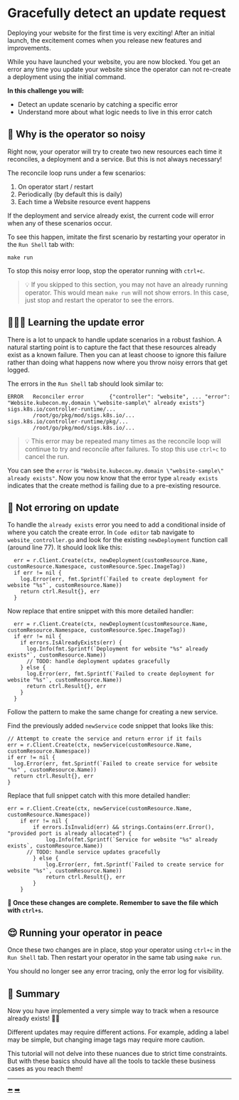 # Gracefully detect an update request

Deploying your website for the first time is very exciting! After an initial launch, the excitement comes when you release new features and improvements.

While you have launched your website,  you are now blocked. You get an error any time you update your website since the operator can not re-create a deployment using the initial command.

**In this challenge you will:**

* Detect an update scenario by catching a specific error
* Understand more about what logic needs to live in this error catch

## 🙉 Why is the operator so noisy

Right now, your operator will try to create two new resources each time it reconciles, a deployment and a service. But this is not always necessary!

The reconcile loop runs under a few scenarios:

1. On operator start / restart
1. Periodically (by default this is daily)
1. Each time a Website resource event happens

If the deployment and service already exist, the current code will error when any of these scenarios occur.

To see this happen, imitate the first scenario by restarting your operator in the `Run Shell` tab with:

```
make run
```

To stop this noisy error loop, stop the operator running with `ctrl+c`.

> 💡 If you skipped to this section, you may not have an already running operator. This would mean `make run` will not show errors. In this case, just stop and restart the operator to see the errors.

## 🧑🏽‍🎓 Learning the update error

There is a lot to unpack to handle update scenarios in a robust fashion. A natural starting point is to capture the fact that these resources already exist as a known failure. Then you can at least choose to ignore this failure rather than doing what happens now where you throw noisy errors that get logged.

The errors in the `Run Shell` tab should look similar to:

```
ERROR   Reconciler error        {"controller": "website", ... "error": "Website.kubecon.my.domain \"website-sample\" already exists"}
sigs.k8s.io/controller-runtime/...
        /root/go/pkg/mod/sigs.k8s.io/...
sigs.k8s.io/controller-runtime/pkg/...
        /root/go/pkg/mod/sigs.k8s.io/...
```

> 💡 This error may be repeated many times as the reconcile loop will continue to try and reconcile after failures. To stop this use `ctrl+c` to cancel the run.

You can see the `error` is `"Website.kubecon.my.domain \"website-sample\" already exists"`. Now you now know that the error type `already exists` indicates that the create method is failing due to a pre-existing resource.

## 🤫 Not erroring on update

To handle the `already exists` error you need to add a conditional inside of where you catch the create error. In `Code editor` tab navigate to `website_controller.go` and look for the existing `newDeployment` function call (around line 77). It should look like this:

```
  err = r.Client.Create(ctx, newDeployment(customResource.Name, customResource.Namespace, customResource.Spec.ImageTag))
  if err != nil {
    log.Error(err, fmt.Sprintf(`Failed to create deployment for website "%s"`, customResource.Name))
    return ctrl.Result{}, err
  }
```

Now replace that entire snippet with this more detailed handler:

```
  err = r.Client.Create(ctx, newDeployment(customResource.Name, customResource.Namespace, customResource.Spec.ImageTag))
  if err != nil {
    if errors.IsAlreadyExists(err) {
      log.Info(fmt.Sprintf(`Deployment for website "%s" already exists"`, customResource.Name))
      // TODO: handle deployment updates gracefully
    } else {
      log.Error(err, fmt.Sprintf(`Failed to create deployment for website "%s"`, customResource.Name))
      return ctrl.Result{}, err
    }
  }
```

Follow the pattern to make the same change for creating a new service.

Find the previously added `newService` code snippet that looks like this:

```
// Attempt to create the service and return error if it fails
err = r.Client.Create(ctx, newService(customResource.Name, customResource.Namespace))
if err != nil {
  log.Error(err, fmt.Sprintf(`Failed to create service for website "%s"`, customResource.Name))
  return ctrl.Result{}, err
}
```

Replace that full snippet catch with this more detailed handler:

```
err = r.Client.Create(ctx, newService(customResource.Name, customResource.Namespace))
	if err != nil {
		if errors.IsInvalid(err) && strings.Contains(err.Error(), "provided port is already allocated") {
			log.Info(fmt.Sprintf(`Service for website "%s" already exists`, customResource.Name))
      // TODO: handle service updates gracefully
		} else {
			log.Error(err, fmt.Sprintf(`Failed to create service for website "%s"`, customResource.Name))
			return ctrl.Result{}, err
		}
	}
```

**💾 Once these changes are complete. Remember to save the file which with `ctrl+s`.**

## 😌 Running your operator in peace

Once these two changes are in place, stop your operator using `ctrl+c` in the `Run Shell` tab. Then restart your operator in the same tab using `make run`.

You should no longer see any error tracing, only the error log for visibility.

## 📕 Summary

Now you have implemented a very simple way to track when a resource already exists! 💪🏿

Different updates may require different actions. For example, adding a label may be simple, but changing image tags may require more caution.

This tutorial will not delve into these nuances due to strict time constraints. But with these basics should have all the tools to tackle these business cases as you reach them!

<hr>
<a href="../08-view-your-website-by-including-a-service/">⬅️</a>
<a href="../10-update-the-deployment-when-imagetag-changes/">➡️</a>
